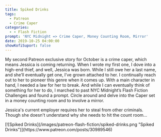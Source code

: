 ```yaml
---
title: Spiked Drinks
tags:
  - Patreon
  - Crime Caper
categories:
  - - Flash Fiction
prompt: 'NYC Midnight => Crime Caper, Money Counting Room, Mirror'
date: 2019-10-25 04:00:00
showKofiSuport: false
---
```


My second Patreon exclusive story for October is a crime caper, which means Jessica is coming returning. When I wrote my first one, I dove into a high-end thief, and well, Jessica was born. While I still owe her a last name, and she’ll eventually get one, I’ve grown attached to her. I continually reach out to her to pioneer this genre when it comes up. With a main character in hand, I needed a law for her to break.<!-- more --> And while I can eventually think of something for her to do, I marched to past NYC Midnight’s Flash Fiction Challenges and found a prompt. Circle around and delve into the Caper set in a money counting room and to involve a mirror. 

Jessica's current employer requires her to steal from other criminals. Though she doesn't understand why she needs to hit the count room...

<div class="center">[![Spiked Drinks](/images/patreon-flash-fiction/spiked-drinks.png "Spiked Drinks")](https://www.patreon.com/posts/30989546)</div>